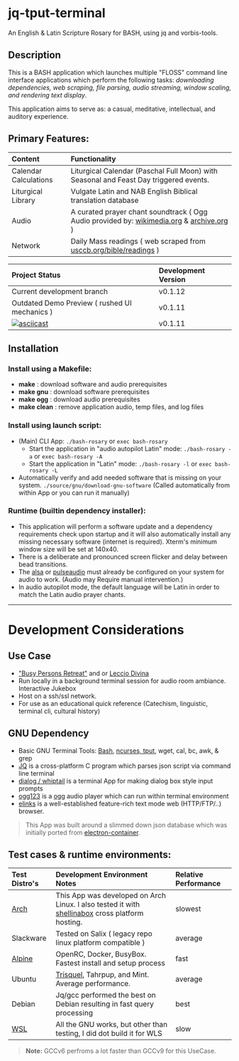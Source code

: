 # jq-tput-terminal

An English & Latin Scripture Rosary for BASH, using jq and vorbis-tools.

## Description

This is a BASH application which launches multiple "FLOSS" command line interface applications which perform the following tasks: *downloading dependencies, web scraping, file parsing, audio streaming, window scaling, and rendering text display*.

This application aims to serve as: a casual, meditative, intellectual, and auditory experience.

## Primary Features:

| Content | Functionality |
| :--- | :--- |
| Calendar Calculations | Liturgical Calendar (Paschal Full Moon) with Seasonal and Feast Day triggered events. |
| Liturgical Library | Vulgate Latin and NAB English Biblical translation database |
| Audio | A curated prayer chant soundtrack ( Ogg Audio provided by: [wikimedia.org](https://commons.wikimedia.org) & [archive.org](archive.org) ) |
| Network | Daily Mass readings ( web scraped from [usccb.org/bible/readings](usccb.org/bible/readings/) ) |

| Project Status | Development Version |
| :--- | :--- |
| Current development branch | v0.1.12 |
| Outdated Demo Preview ( rushed UI mechanics ) | v0.1.11 |
| [![asciicast](https://asciinema.org/a/243201.svg)](https://asciinema.org/a/243201) | v0.1.11 |

## Installation

### Install using a Makefile:

* **make** : download software and audio prerequisites
* **make gnu** : download software prerequisites
* **make ogg** : download audio prerequisites
* **make clean** : remove application audio, temp files, and log files

### Install using launch script:

- (Main) CLI App: ```./bash-rosary``` or ```exec bash-rosary```
    - Start the application in "audio autopilot Latin" mode: ```./bash-rosary -a``` or ```exec bash-rosary -A```
    - Start the application in "Latin" mode: ```./bash-rosary -l``` or ```exec bash-rosary -L```
- Automatically verify and add needed software that is missing on your system. ```./source/gnu/download-gnu-software``` (Called automatically from within App or you can run it manually)

### Runtime (builtin dependency installer):

* This application will perform a software update and a dependency requirements check upon startup and it will also automatically install any missing necessary software (internet is required). Xterm's minimum window size will be set at 140x40.
* There is a deliberate and pronounced screen flicker and delay between bead transitions.
* The [alsa](http://alsa-project.org/main/index.php/Main_Page) or [pulseaudio](https://www.freedesktop.org/wiki/Software/PulseAudio/) must already be configured on your system for audio to work. (Audio may Require manual intervention.)
* In audio autopilot mode, the default language will be Latin in order to match the Latin audio prayer chants.

---

# Development Considerations

## Use Case

- ["Busy Persons Retreat"](https://vocationscava.org/wp-content/uploads/2014/11/ONLINE_BPR_EDITED_October_2013.pdf) and or [Leccio Divina](https://ocarm.org/en/content/lectio/what-lectio-divina)
- Run locally in a background terminal session for audio room ambiance. Interactive Jukebox
- Host on a ssh/ssl network.
- For use as an educational quick reference (Catechism, linguistic, terminal cli, cultural history)

## GNU Dependency

* Basic GNU Terminal Tools: [Bash](https://www.gnu.org/software/bash/), [ncurses, tput](https://ss64.com/bash/tput.html), wget, cal, bc, awk, & grep
* [JQ](https://stedolan.github.io/jq) is a cross-platform C program which parses json script via command line terminal
* [dialog / whiptail](http://linuxcommand.org/lc3_adv_dialog.php) is a terminal App for making dialog box style input prompts
* [ogg123](https://xiph.org/vorbis) is a [ogg](https://xiph.org/vorbis) audio player which can run within terminal environment
* [elinks](http://elinks.or.cz/) is a well-established feature-rich text mode web (HTTP/FTP/..) browser.

> This App was built around a slimmed down json database which was initially ported from [electron-container](https://github.com/mezcel/electron-container).

## Test cases & runtime environments:

| Test Distro's | Development Environment Notes | Relative Performance |
| :--- | :--- | :--- |
| [Arch](https://wiki.archlinux.org/) | This App was developed on Arch Linux. I also tested it with [shellinabox](https://aur.archlinux.org/packages/shellinabox-git/) cross platform hosting.| slowest |
| Slackware | Tested on Salix ( legacy repo linux platform compatible ) | average |
| [Alpine](https://alpinelinux.org/about/) | OpenRC, Docker, BusyBox. Fastest install and setup process | fast |
| Ubuntu | [Trisquel](https://trisquel.info), Tahrpup, and Mint. Average performance. | average |
| Debian | Jq/gcc performed the best on Debian resulting in fast query processing | best |
| [WSL](https://docs.microsoft.com/en-us/windows/wsl/about) | All the GNU works, but other than testing, I did dot build it for WLS | slow |

> **Note:** GCCv6 perfroms a lot faster than GCCv9 for this UseCase.
